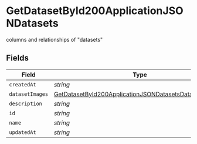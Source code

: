 # GetDatasetById200ApplicationJSONDatasets

columns and relationships of "datasets"


## Fields

| Field                                                                                                                                       | Type                                                                                                                                        | Required                                                                                                                                    | Description                                                                                                                                 |
| ------------------------------------------------------------------------------------------------------------------------------------------- | ------------------------------------------------------------------------------------------------------------------------------------------- | ------------------------------------------------------------------------------------------------------------------------------------------- | ------------------------------------------------------------------------------------------------------------------------------------------- |
| `createdAt`                                                                                                                                 | *string*                                                                                                                                    | :heavy_minus_sign:                                                                                                                          | N/A                                                                                                                                         |
| `datasetImages`                                                                                                                             | [GetDatasetById200ApplicationJSONDatasetsDatasetImages](../../models/operations/getdatasetbyid200applicationjsondatasetsdatasetimages.md)[] | :heavy_minus_sign:                                                                                                                          | N/A                                                                                                                                         |
| `description`                                                                                                                               | *string*                                                                                                                                    | :heavy_minus_sign:                                                                                                                          | N/A                                                                                                                                         |
| `id`                                                                                                                                        | *string*                                                                                                                                    | :heavy_minus_sign:                                                                                                                          | N/A                                                                                                                                         |
| `name`                                                                                                                                      | *string*                                                                                                                                    | :heavy_minus_sign:                                                                                                                          | N/A                                                                                                                                         |
| `updatedAt`                                                                                                                                 | *string*                                                                                                                                    | :heavy_minus_sign:                                                                                                                          | N/A                                                                                                                                         |